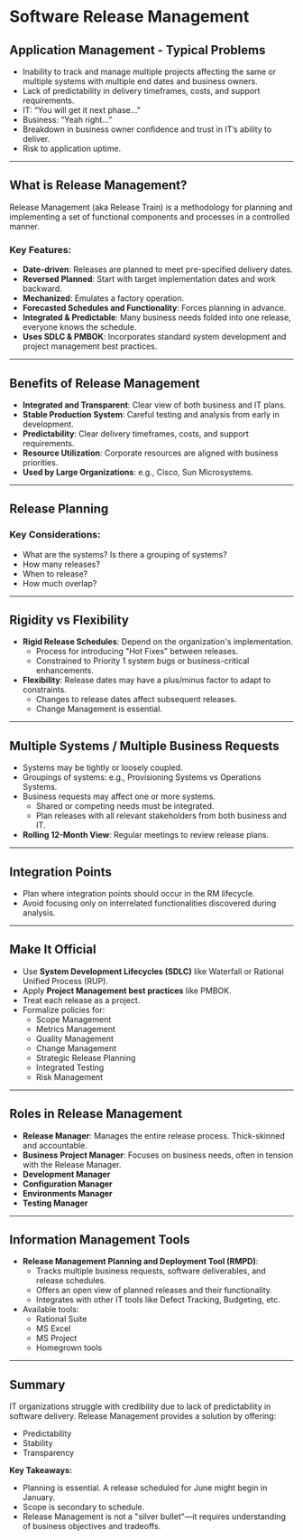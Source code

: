 # Software Release Management

## Application Management - Typical Problems

- Inability to track and manage multiple projects affecting the same or multiple systems with multiple end dates and business owners.
- Lack of predictability in delivery timeframes, costs, and support requirements.
- IT: “You will get it next phase…”
- Business: “Yeah right…”
- Breakdown in business owner confidence and trust in IT’s ability to deliver.
- Risk to application uptime.

---

## What is Release Management?

Release Management (aka Release Train) is a methodology for planning and implementing a set of functional components and processes in a controlled manner.

### Key Features:
- **Date-driven**: Releases are planned to meet pre-specified delivery dates.
- **Reversed Planned**: Start with target implementation dates and work backward.
- **Mechanized**: Emulates a factory operation.
- **Forecasted Schedules and Functionality**: Forces planning in advance.
- **Integrated & Predictable**: Many business needs folded into one release, everyone knows the schedule.
- **Uses SDLC & PMBOK**: Incorporates standard system development and project management best practices.

---

## Benefits of Release Management

- **Integrated and Transparent**: Clear view of both business and IT plans.
- **Stable Production System**: Careful testing and analysis from early in development.
- **Predictability**: Clear delivery timeframes, costs, and support requirements.
- **Resource Utilization**: Corporate resources are aligned with business priorities.
- **Used by Large Organizations**: e.g., Cisco, Sun Microsystems.

---

## Release Planning

### Key Considerations:
- What are the systems? Is there a grouping of systems?
- How many releases?
- When to release?
- How much overlap?

---

## Rigidity vs Flexibility

- **Rigid Release Schedules**: Depend on the organization's implementation.
  - Process for introducing "Hot Fixes" between releases.
  - Constrained to Priority 1 system bugs or business-critical enhancements.
- **Flexibility**: Release dates may have a plus/minus factor to adapt to constraints.
  - Changes to release dates affect subsequent releases.
  - Change Management is essential.

---

## Multiple Systems / Multiple Business Requests

- Systems may be tightly or loosely coupled.
- Groupings of systems: e.g., Provisioning Systems vs Operations Systems.
- Business requests may affect one or more systems.
  - Shared or competing needs must be integrated.
  - Plan releases with all relevant stakeholders from both business and IT.
- **Rolling 12-Month View**: Regular meetings to review release plans.

---

## Integration Points

- Plan where integration points should occur in the RM lifecycle.
- Avoid focusing only on interrelated functionalities discovered during analysis.

---

## Make It Official

- Use **System Development Lifecycles (SDLC)** like Waterfall or Rational Unified Process (RUP).
- Apply **Project Management best practices** like PMBOK.
- Treat each release as a project.
- Formalize policies for:
  - Scope Management
  - Metrics Management
  - Quality Management
  - Change Management
  - Strategic Release Planning
  - Integrated Testing
  - Risk Management

---

## Roles in Release Management

- **Release Manager**: Manages the entire release process. Thick-skinned and accountable.
- **Business Project Manager**: Focuses on business needs, often in tension with the Release Manager.
- **Development Manager**
- **Configuration Manager**
- **Environments Manager**
- **Testing Manager**

---

## Information Management Tools

- **Release Management Planning and Deployment Tool (RMPD)**:
  - Tracks multiple business requests, software deliverables, and release schedules.
  - Offers an open view of planned releases and their functionality.
  - Integrates with other IT tools like Defect Tracking, Budgeting, etc.
- Available tools:
  - Rational Suite
  - MS Excel
  - MS Project
  - Homegrown tools

---

## Summary

IT organizations struggle with credibility due to lack of predictability in software delivery. Release Management provides a solution by offering:
- Predictability
- Stability
- Transparency

**Key Takeaways:**
- Planning is essential. A release scheduled for June might begin in January.
- Scope is secondary to schedule.
- Release Management is not a "silver bullet"—it requires understanding of business objectives and tradeoffs.

